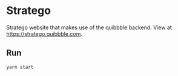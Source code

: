 # Stratego

Stratego website that makes use of the quibbble backend. View at https://stratego.quibbble.com.

## Run

```
yarn start
```
